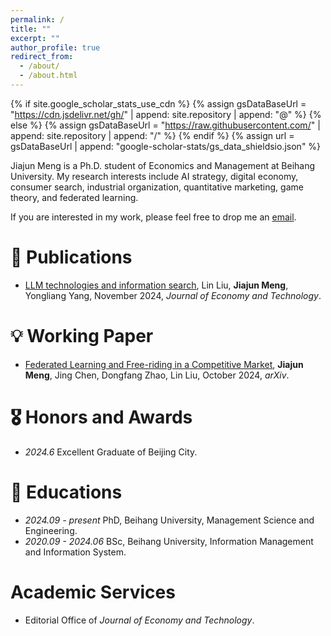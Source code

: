 ```yaml
---
permalink: /
title: ""
excerpt: ""
author_profile: true
redirect_from: 
  - /about/
  - /about.html
---
```


{% if site.google_scholar_stats_use_cdn %}
{% assign gsDataBaseUrl = "https://cdn.jsdelivr.net/gh/" | append: site.repository | append: "@" %}
{% else %}
{% assign gsDataBaseUrl = "https://raw.githubusercontent.com/" | append: site.repository | append: "/" %}
{% endif %}
{% assign url = gsDataBaseUrl | append: "google-scholar-stats/gs_data_shieldsio.json" %}

<span class='anchor' id='about-me'></span>

Jiajun Meng is a Ph.D. student of Economics and Management at Beihang University. My research interests include AI strategy, digital economy, consumer search, industrial organization, quantitative marketing, game theory, and federated learning.

If you are interested in my work, please feel free to drop me an [email](jjmeng@buaa.edu.cn).

# 📝 Publications 
- [LLM technologies and information search](https://doi.org/10.1016/j.ject.2024.08.007), Lin Liu, **Jiajun Meng**, Yongliang Yang, November 2024, *Journal of Economy and Technology*.

# 💡 Working Paper
- [Federated Learning and Free-riding in a Competitive Market](https://arxiv.org/abs/2410.12723), **Jiajun Meng**, Jing Chen, Dongfang Zhao, Lin Liu, October 2024, *arXiv*. 


# 🎖 Honors and Awards
- *2024.6* Excellent Graduate of Beijing City.

# 📖 Educations
- *2024.09 - present* PhD, Beihang University, Management Science and Engineering.
- *2020.09 - 2024.06* BSc, Beihang University, Information Management and Information System.

# Academic Services
- Editorial Office of *Journal of Economy and Technology*.

